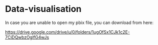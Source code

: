 # Data-visualisation


In case you are unable to open my pbix file, you can download from here:

https://drive.google.com/drive/u/0/folders/1ugOfSx1CJk1c2E-7CiDQwbzOglfG4wJs
